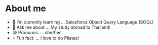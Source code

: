# About me

- 🌱 I’m currently learning ... Salesforce Object Query Language (SOQL)
- 💬 Ask me about ... My study abroad to Thailand!
- 😄 Pronouns: ... she/her
- ⚡ Fun fact: ... I love to do Pilates!

